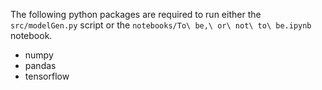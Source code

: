 The following python packages are required to run either the `src/modelGen.py` script or the `notebooks/To\ be,\ or\ not\ to\ be.ipynb` notebook.
- numpy
- pandas
- tensorflow
